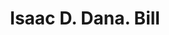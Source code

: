 ---
doi: 10.7916/D8MW3V4V
date_other: '1880'
date_other_textual: 1880-1889
form: printed ephemera
genre:
- Invoices
name:
- Isaac D. Dana
object_in_context_url: https://biggert.cul.columbia.edu/items/view/ave_biggert_00395
subject_hierarchical_geographic:
- Boston, Massachusetts, United States
subject_name:
- Isaac D. Dana
title: Isaac D. Dana. Bill
sort_title: Isaac D. Dana. Bill
call_number: ave_biggert_00395
coordinates:
- 42.35805555555556,-71.06361111111111
pid: ave_biggert_00395
identifiers: ave_biggert_00395
canvas_id: ldpd:395669
permalink: "/items/ave_biggert_00395/"
layout: iiif-image-page
---